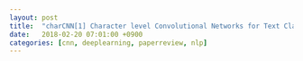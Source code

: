 ```yaml
---
layout: post
title:  "charCNN[1] Character level Convolutional Networks for Text Classification (2015) - Review"
date:   2018-02-20 07:01:00 +0900
categories: [cnn, deeplearning, paperreview, nlp]
---
```

